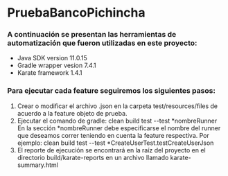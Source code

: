 # PruebaBancoPichincha
### A continuación se presentan las herramientas de automatización que fueron utilizadas en este proyecto:

- Java SDK version 11.0.15
- Gradle wrapper vesion 7.4.1
- Karate framework 1.4.1

### Para ejecutar cada feature seguiremos los siguientes pasos:
1. Crear o modificar el archivo .json en la carpeta test/resources/files de acuerdo a la feature objeto de prueba.
2. Ejecutar el comando de gradle: clean build test --test *nombreRunner
   En la sección *nombreRunner debe especificarse el nombre del runner que deseamos correr teniendo en cuenta la feature respectiva.
   Por ejemplo: clean build test --test *CreateUserTest.testCreateUserJson 
3. El reporte de ejecución se encontrará en la raíz del proyecto en el directorio build/karate-reports en un archivo llamado karate-summary.html